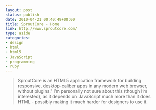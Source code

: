 ```yaml
---
layout: post
status: publish
date: 2010-04-21 00:40:49+00:00
title: SproutCore - Home
link: http://www.sproutcore.com/
type: aside
categories:
- design
- html
- html5
- JavaScript
- programming
- ruby
---
```


> SproutCore is an HTML5 application framework for building responsive, desktop-caliber apps in any modern web browser, without plugins." I’m personally not sure about this (though I’m interested), as it depends on JavaScript much more than it does HTML - possibly making it much harder for designers to use it.
